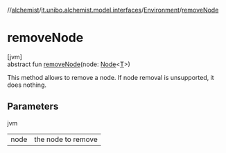 //[alchemist](../../../index.md)/[it.unibo.alchemist.model.interfaces](../index.md)/[Environment](index.md)/[removeNode](remove-node.md)

# removeNode

[jvm]\
abstract fun [removeNode](remove-node.md)(node: [Node](../-node/index.md)<[T](../../it.unibo.alchemist.boundary.interfaces/-output-monitor/index.md)>)

This method allows to remove a node. If node removal is unsupported, it does nothing.

## Parameters

jvm

| | |
|---|---|
| node | the node to remove |
